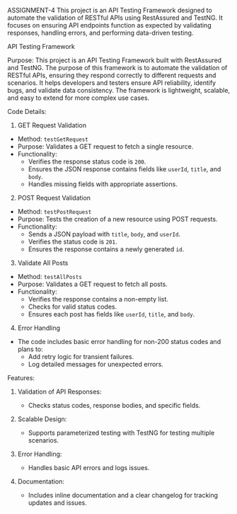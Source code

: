 ASSIGNMENT-4
This project is an API Testing Framework designed to automate the validation of RESTful APIs using RestAssured and TestNG. It focuses on ensuring API endpoints function as expected by validating responses, handling errors, and performing data-driven testing.

API Testing Framework

Purpose:
This project is an API Testing Framework built with RestAssured and TestNG. The purpose of this framework is to automate the validation of RESTful APIs, ensuring they respond correctly to different requests and scenarios. It helps developers and testers ensure API reliability, identify bugs, and validate data consistency. The framework is lightweight, scalable, and easy to extend for more complex use cases.

Code Details:
1. GET Request Validation
- Method: `testGetRequest`
- Purpose: Validates a GET request to fetch a single resource.
- Functionality:
  - Verifies the response status code is `200`.
  - Ensures the JSON response contains fields like `userId`, `title`, and `body`.
  - Handles missing fields with appropriate assertions.

2. POST Request Validation
- Method: `testPostRequest`
- Purpose: Tests the creation of a new resource using POST requests.
- Functionality:
  - Sends a JSON payload with `title`, `body`, and `userId`.
  - Verifies the status code is `201`.
  - Ensures the response contains a newly generated `id`.

3. Validate All Posts
- Method: `testAllPosts`
- Purpose: Validates a GET request to fetch all posts.
- Functionality:
  - Verifies the response contains a non-empty list.
  - Checks for valid status codes.
  - Ensures each post has fields like `userId`, `title`, and `body`.

4. Error Handling
- The code includes basic error handling for non-200 status codes and plans to:
  - Add retry logic for transient failures.
  - Log detailed messages for unexpected errors.

Features:
1. Validation of API Responses:
   - Checks status codes, response bodies, and specific fields.

2. Scalable Design:
   - Supports parameterized testing with TestNG for testing multiple scenarios.

3. Error Handling:
   - Handles basic API errors and logs issues.

4. Documentation:
   - Includes inline documentation and a clear changelog for tracking updates and issues.

